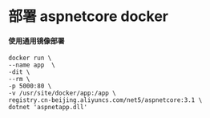 # 部署 aspnetcore docker

#### 使用通用镜像部署
``` shell
docker run \
--name app  \
-dit \
--rm \
-p 5000:80 \
-v /usr/site/docker/app:/app \
registry.cn-beijing.aliyuncs.com/net5/aspnetcore:3.1 \
dotnet 'aspnetapp.dll'
```